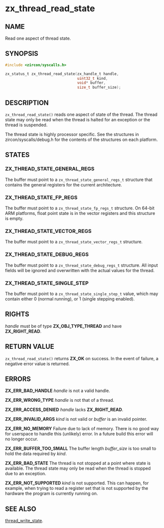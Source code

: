 # zx_thread_read_state

## NAME

<!-- Contents of this heading updated by update-docs-from-fidl, do not edit. -->

Read one aspect of thread state.

## SYNOPSIS

<!-- Contents of this heading updated by update-docs-from-fidl, do not edit. -->

```c
#include <zircon/syscalls.h>

zx_status_t zx_thread_read_state(zx_handle_t handle,
                                 uint32_t kind,
                                 void* buffer,
                                 size_t buffer_size);
```

## DESCRIPTION

`zx_thread_read_state()` reads one aspect of state of the thread. The thread
state may only be read when the thread is halted for an exception or the thread
is suspended.

The thread state is highly processor specific. See the structures in
zircon/syscalls/debug.h for the contents of the structures on each platform.

## STATES

### ZX_THREAD_STATE_GENERAL_REGS

The buffer must point to a `zx_thread_state_general_regs_t` structure that
contains the general registers for the current architecture.

### ZX_THREAD_STATE_FP_REGS

The buffer must point to a `zx_thread_state_fp_regs_t` structure. On 64-bit
ARM platforms, float point state is in the vector registers and this structure
is empty.

### ZX_THREAD_STATE_VECTOR_REGS

The buffer must point to a `zx_thread_state_vector_regs_t` structure.

### ZX_THREAD_STATE_DEBUG_REGS

The buffer must point to a `zx_thread_state_debug_regs_t` structure. All input
fields will be ignored and overwritten with the actual values for the thread.

### ZX_THREAD_STATE_SINGLE_STEP

The buffer must point to a `zx_thread_state_single_step_t` value, which
may contain either 0 (normal running), or 1 (single stepping enabled).

## RIGHTS

<!-- Contents of this heading updated by update-docs-from-fidl, do not edit. -->

*handle* must be of type **ZX_OBJ_TYPE_THREAD** and have **ZX_RIGHT_READ**.

## RETURN VALUE

`zx_thread_read_state()` returns **ZX_OK** on success.
In the event of failure, a negative error value is returned.

## ERRORS

**ZX_ERR_BAD_HANDLE**  *handle* is not a valid handle.

**ZX_ERR_WRONG_TYPE**  *handle* is not that of a thread.

**ZX_ERR_ACCESS_DENIED**  *handle* lacks **ZX_RIGHT_READ**.

**ZX_ERR_INVALID_ARGS**  *kind* is not valid or *buffer* is an invalid pointer.

**ZX_ERR_NO_MEMORY**  Failure due to lack of memory.
There is no good way for userspace to handle this (unlikely) error.
In a future build this error will no longer occur.

**ZX_ERR_BUFFER_TOO_SMALL**  The buffer length *buffer_size* is too small to
hold the data required by *kind*.

**ZX_ERR_BAD_STATE**  The thread is not stopped at a point where state
is available. The thread state may only be read when the thread is stopped due
to an exception.

**ZX_ERR_NOT_SUPPORTED**  *kind* is not supported.
This can happen, for example, when trying to read a register set that
is not supported by the hardware the program is currently running on.

## SEE ALSO


[thread_write_state](thread_write_state.md).
